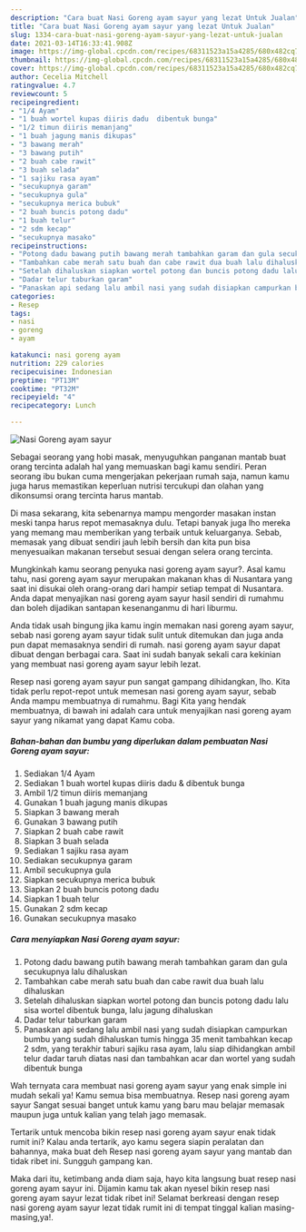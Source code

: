 ```yaml
---
description: "Cara buat Nasi Goreng ayam sayur yang lezat Untuk Jualan"
title: "Cara buat Nasi Goreng ayam sayur yang lezat Untuk Jualan"
slug: 1334-cara-buat-nasi-goreng-ayam-sayur-yang-lezat-untuk-jualan
date: 2021-03-14T16:33:41.908Z
image: https://img-global.cpcdn.com/recipes/68311523a15a4285/680x482cq70/nasi-goreng-ayam-sayur-foto-resep-utama.jpg
thumbnail: https://img-global.cpcdn.com/recipes/68311523a15a4285/680x482cq70/nasi-goreng-ayam-sayur-foto-resep-utama.jpg
cover: https://img-global.cpcdn.com/recipes/68311523a15a4285/680x482cq70/nasi-goreng-ayam-sayur-foto-resep-utama.jpg
author: Cecelia Mitchell
ratingvalue: 4.7
reviewcount: 5
recipeingredient:
- "1/4 Ayam"
- "1 buah wortel kupas diiris dadu  dibentuk bunga"
- "1/2 timun diiris memanjang"
- "1 buah jagung manis dikupas"
- "3 bawang merah"
- "3 bawang putih"
- "2 buah cabe rawit"
- "3 buah selada"
- "1 sajiku rasa ayam"
- "secukupnya garam"
- "secukupnya gula"
- "secukupnya merica bubuk"
- "2 buah buncis potong dadu"
- "1 buah telur"
- "2 sdm kecap"
- "secukupnya masako"
recipeinstructions:
- "Potong dadu bawang putih bawang merah tambahkan garam dan gula secukupnya lalu dihaluskan"
- "Tambahkan cabe merah satu buah dan cabe rawit dua buah lalu dihaluskan"
- "Setelah dihaluskan siapkan wortel potong dan buncis potong dadu lalu sisa wortel dibentuk bunga, lalu jagung dihaluskan"
- "Dadar telur taburkan garam"
- "Panaskan api sedang lalu ambil nasi yang sudah disiapkan campurkan bumbu yang sudah dihaluskan tumis hingga 35 menit tambahkan kecap 2 sdm, yang terakhir taburi sajiku rasa ayam, lalu siap dihidangkan ambil telur dadar taruh diatas nasi dan tambahkan acar dan wortel yang sudah dibentuk bunga"
categories:
- Resep
tags:
- nasi
- goreng
- ayam

katakunci: nasi goreng ayam 
nutrition: 229 calories
recipecuisine: Indonesian
preptime: "PT13M"
cooktime: "PT32M"
recipeyield: "4"
recipecategory: Lunch

---
```



![Nasi Goreng ayam sayur](https://img-global.cpcdn.com/recipes/68311523a15a4285/680x482cq70/nasi-goreng-ayam-sayur-foto-resep-utama.jpg)

Sebagai seorang yang hobi masak, menyuguhkan panganan mantab buat orang tercinta adalah hal yang memuaskan bagi kamu sendiri. Peran seorang ibu bukan cuma mengerjakan pekerjaan rumah saja, namun kamu juga harus memastikan keperluan nutrisi tercukupi dan olahan yang dikonsumsi orang tercinta harus mantab.

Di masa  sekarang, kita sebenarnya mampu mengorder masakan instan meski tanpa harus repot memasaknya dulu. Tetapi banyak juga lho mereka yang memang mau memberikan yang terbaik untuk keluarganya. Sebab, memasak yang dibuat sendiri jauh lebih bersih dan kita pun bisa menyesuaikan makanan tersebut sesuai dengan selera orang tercinta. 



Mungkinkah kamu seorang penyuka nasi goreng ayam sayur?. Asal kamu tahu, nasi goreng ayam sayur merupakan makanan khas di Nusantara yang saat ini disukai oleh orang-orang dari hampir setiap tempat di Nusantara. Anda dapat menyajikan nasi goreng ayam sayur hasil sendiri di rumahmu dan boleh dijadikan santapan kesenanganmu di hari liburmu.

Anda tidak usah bingung jika kamu ingin memakan nasi goreng ayam sayur, sebab nasi goreng ayam sayur tidak sulit untuk ditemukan dan juga anda pun dapat memasaknya sendiri di rumah. nasi goreng ayam sayur dapat dibuat dengan berbagai cara. Saat ini sudah banyak sekali cara kekinian yang membuat nasi goreng ayam sayur lebih lezat.

Resep nasi goreng ayam sayur pun sangat gampang dihidangkan, lho. Kita tidak perlu repot-repot untuk memesan nasi goreng ayam sayur, sebab Anda mampu membuatnya di rumahmu. Bagi Kita yang hendak membuatnya, di bawah ini adalah cara untuk menyajikan nasi goreng ayam sayur yang nikamat yang dapat Kamu coba.

<!--inarticleads1-->

##### Bahan-bahan dan bumbu yang diperlukan dalam pembuatan Nasi Goreng ayam sayur:

1. Sediakan 1/4 Ayam
1. Sediakan 1 buah wortel kupas diiris dadu &amp; dibentuk bunga
1. Ambil 1/2 timun diiris memanjang
1. Gunakan 1 buah jagung manis dikupas
1. Siapkan 3 bawang merah
1. Gunakan 3 bawang putih
1. Siapkan 2 buah cabe rawit
1. Siapkan 3 buah selada
1. Sediakan 1 sajiku rasa ayam
1. Sediakan secukupnya garam
1. Ambil secukupnya gula
1. Siapkan secukupnya merica bubuk
1. Siapkan 2 buah buncis potong dadu
1. Siapkan 1 buah telur
1. Gunakan 2 sdm kecap
1. Gunakan secukupnya masako




<!--inarticleads2-->

##### Cara menyiapkan Nasi Goreng ayam sayur:

1. Potong dadu bawang putih bawang merah tambahkan garam dan gula secukupnya lalu dihaluskan
1. Tambahkan cabe merah satu buah dan cabe rawit dua buah lalu dihaluskan
1. Setelah dihaluskan siapkan wortel potong dan buncis potong dadu lalu sisa wortel dibentuk bunga, lalu jagung dihaluskan
1. Dadar telur taburkan garam
1. Panaskan api sedang lalu ambil nasi yang sudah disiapkan campurkan bumbu yang sudah dihaluskan tumis hingga 35 menit tambahkan kecap 2 sdm, yang terakhir taburi sajiku rasa ayam, lalu siap dihidangkan ambil telur dadar taruh diatas nasi dan tambahkan acar dan wortel yang sudah dibentuk bunga




Wah ternyata cara membuat nasi goreng ayam sayur yang enak simple ini mudah sekali ya! Kamu semua bisa membuatnya. Resep nasi goreng ayam sayur Sangat sesuai banget untuk kamu yang baru mau belajar memasak maupun juga untuk kalian yang telah jago memasak.

Tertarik untuk mencoba bikin resep nasi goreng ayam sayur enak tidak rumit ini? Kalau anda tertarik, ayo kamu segera siapin peralatan dan bahannya, maka buat deh Resep nasi goreng ayam sayur yang mantab dan tidak ribet ini. Sungguh gampang kan. 

Maka dari itu, ketimbang anda diam saja, hayo kita langsung buat resep nasi goreng ayam sayur ini. Dijamin kamu tak akan nyesel bikin resep nasi goreng ayam sayur lezat tidak ribet ini! Selamat berkreasi dengan resep nasi goreng ayam sayur lezat tidak rumit ini di tempat tinggal kalian masing-masing,ya!.

